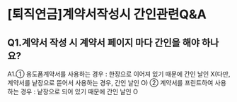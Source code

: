 # [퇴직연금]계약서작성시 간인관련Q&A
## Q1.계약서 작성 시 계약서 페이지 마다 간인을 해야 하나요?
A1.① 용도품계약서를 사용하는 경우 : 한장으로 이어져 있기 때문에 간인 날인 X(다만, 계약서를 낱장으로 뜯어서 사용하는 경우, 간인 날인 O)
② 계약서를 프린트하여 사용하는 경우 : 낱장으로 되어 있기 때문에 간인 날인 O
